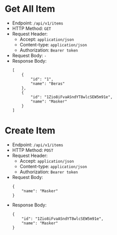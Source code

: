 # Get All Item

* Endpoint: `/api/v1/items`
* HTTP Method: `GET`
* Request Header:
    * Accept: `application/json`
    * Content-type: `application/json`
    * Authorization: `Bearer token`
* Request Body: `-`
* Response Body:
    ```
    [
        {
            "id": "1",
            "name": "Beras"
        },
        {
            "id": "1Zio8iFvaASndYT8wlcSEW5m91e",
            "name": "Masker"
        }
    ]
    ```

# Create Item

* Endpoint: `/api/v1/items`
* HTTP Method: `POST`
* Request Header:
    * Accept: `application/json`
    * Content-type: `application/json`
    * Authorization: `Bearer token`
* Request Body:
    ```
    {
        "name": "Masker"
    }
    ```
* Response Body:
    ```
    {
        "id": "1Zio8iFvaASndYT8wlcSEW5m91e",
        "name": "Masker"
    }
    ```